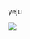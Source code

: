 yeju

 <img src="https://img.shields.io/badge/React-61DAFB?style=flat&logo=React&logoColor=white"/>
